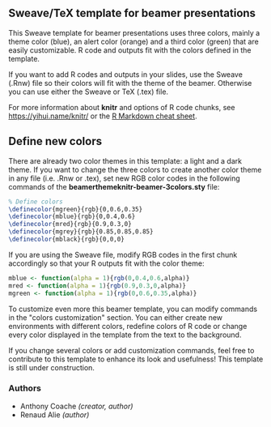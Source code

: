 ## Sweave/TeX template for beamer presentations


This Sweave template for beamer presentations uses three colors, mainly a theme color (blue), an alert color (orange) and a third color (green) that are easily customizable. R code and outputs fit with the colors defined in the template.
    
If you want to add R codes and outputs in your slides, use the Sweave (.Rnw) file so their colors will fit with the theme of the beamer. Otherwise you can use either the Sweave or TeX (.tex) file.

For more information about **knitr** and options of R code chunks, see https://yihui.name/knitr/ or the [R Markdown cheat sheet](https://www.rstudio.com/wp-content/uploads/2015/02/rmarkdown-cheatsheet.pdf). 

## Define new colors


There are already two color themes in this template: a light and a dark theme. If you want to change the three colors to create another color theme in any file (i.e. .Rnw or .tex), set new RGB color codes in the following commands of the **beamerthemeknitr-beamer-3colors.sty** file:

```tex
% Define colors
\definecolor{mgreen}{rgb}{0,0.6,0.35}
\definecolor{mblue}{rgb}{0,0.4,0.6}
\definecolor{mred}{rgb}{0.9,0.3,0}
\definecolor{mgrey}{rgb}{0.85,0.85,0.85}
\definecolor{mblack}{rgb}{0,0,0}
```

If you are using the Sweave file, modify RGB codes in the first chunk accordingly so that your R outputs fit with the color theme:

```r
mblue <- function(alpha = 1){rgb(0,0.4,0.6,alpha)}
mred <- function(alpha = 1){rgb(0.9,0.3,0,alpha)}
mgreen <- function(alpha = 1){rgb(0,0.6,0.35,alpha)}
```

To customize even more this beamer template, you can modify commands in the "colors customization" section. You can either create new environments with different colors, redefine colors of R code or change every color displayed in the template from the text to the background.


If you change several colors or add customization commands, feel free to contribute to this template to enhance its look and usefulness! This template is still under construction.


### Authors


- Anthony Coache *(creator, author)*
- Renaud Alie *(author)*
